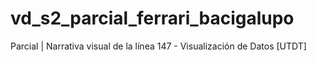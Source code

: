 # vd_s2_parcial_ferrari_bacigalupo
Parcial | Narrativa visual de la línea 147 - Visualización de Datos [UTDT]
